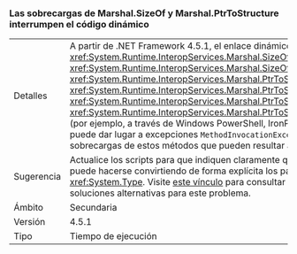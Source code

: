 ### <a name="marshalsizeof-and-marshalptrtostructure-overloads-break-dynamic-code"></a>Las sobrecargas de Marshal.SizeOf y Marshal.PtrToStructure interrumpen el código dinámico

|   |   |
|---|---|
|Detalles|A partir de .NET Framework 4.5.1, el enlace dinámico a los métodos <xref:System.Runtime.InteropServices.Marshal.SizeOf%60%601>, <xref:System.Runtime.InteropServices.Marshal.SizeOf%60%601(%60%600)>, <xref:System.Runtime.InteropServices.Marshal.PtrToStructure(System.IntPtr,System.Object)>, <xref:System.Runtime.InteropServices.Marshal.PtrToStructure(System.IntPtr,System.Type)>, <xref:System.Runtime.InteropServices.Marshal.PtrToStructure%60%601(System.IntPtr)> o <xref:System.Runtime.InteropServices.Marshal.PtrToStructure%60%601(System.IntPtr,%60%600)> (por ejemplo, a través de Windows PowerShell, IronPython o la palabra clave dynamic de C#) puede dar lugar a excepciones <code>MethodInvocationExceptions</code>, ya que se han agregado nuevas sobrecargas de estos métodos que pueden resultar ambiguas para los motores de scripting.|
|Sugerencia|Actualice los scripts para que indiquen claramente qué sobrecarga se debe usar. Normalmente, puede hacerse convirtiendo de forma explícita los parámetros de tipo del método como <xref:System.Type>. Visite [este vínculo](https://support.microsoft.com/kb/2909958/) para consultar información más detallada y ejemplos de soluciones alternativas para este problema.|
|Ámbito|Secundaria|
|Versión|4.5.1|
|Tipo|Tiempo de ejecución|

